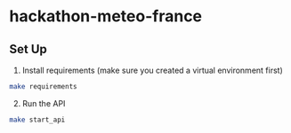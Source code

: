 # hackathon-meteo-france

## Set Up

1. Install requirements (make sure you created a virtual environment first)

```bash
make requirements
```

2. Run the API

```bash
make start_api
```
